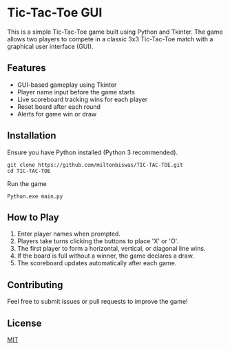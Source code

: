 
# Tic-Tac-Toe GUI

This is a simple Tic-Tac-Toe game built using Python and Tkinter. The game allows two players to compete in a classic 3x3 Tic-Tac-Toe match with a graphical user interface (GUI).
## Features

- GUI-based gameplay using Tkinter
- Player name input before the game starts
- Live scoreboard tracking wins for each player
- Reset board after each round
- Alerts for game win or draw


## Installation

Ensure you have Python installed (Python 3 recommended).
```
git clone https://github.com/miltonbiswas/TIC-TAC-TOE.git
cd TIC-TAC-TOE
```
Run the game
```
Python.exe main.py
```
## How to Play
1. Enter player names when prompted.
2. Players take turns clicking the buttons to place 'X' or 'O'.
3. The first player to form a horizontal, vertical, or diagonal line wins.
4. If the board is full without a winner, the game declares a draw.
5. The scoreboard updates automatically after each game.
## Contributing

Feel free to submit issues or pull requests to improve the game!
## License

[MIT](https://choosealicense.com/licenses/mit/)

